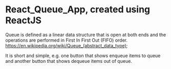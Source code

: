 # React_Queue_App, created using ReactJS

Queue is defined as a linear data structure that is open at both ends and the operations are performed in First In First Out (FIFO) order.  https://en.wikipedia.org/wiki/Queue_(abstract_data_type);

It is short and simple, e.g. one button that shows enqueue items to queue and another button that shows dequeue items out of queue.
